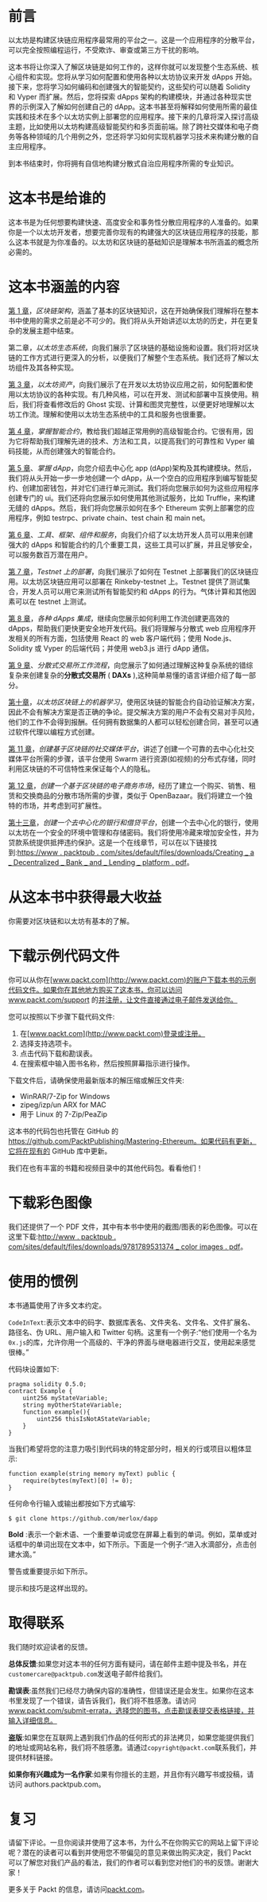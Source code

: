 # 前言

以太坊是构建区块链应用程序最常用的平台之一。这是一个应用程序的分散平台，可以完全按照编程运行，不受欺诈、审查或第三方干扰的影响。

这本书将让你深入了解区块链是如何工作的，这样你就可以发现整个生态系统、核心组件和实现。您将从学习如何配置和使用各种以太坊协议来开发 dApps 开始。接下来，您将学习如何编码和创建强大的智能契约，这些契约可以随着 Solidity 和 Vyper 而扩展。然后，您将探索 dApps 架构的构建模块，并通过各种现实世界的示例深入了解如何创建自己的 dApp。这本书甚至将解释如何使用所需的最佳实践和技术在多个以太坊实例上部署您的应用程序。接下来的几章将深入探讨高级主题，比如使用以太坊构建高级智能契约和多页面前端。除了跨社交媒体和电子商务等各种领域的几个用例之外，您还将学习如何实现机器学习技术来构建分散的自主应用程序。

到本书结束时，你将拥有自信地构建分散式自治应用程序所需的专业知识。

# 这本书是给谁的

这本书是为任何想要构建快速、高度安全和事务性分散应用程序的人准备的。如果你是一个以太坊开发者，想要完善你现有的构建强大的区块链应用程序的技能，那么这本书就是为你准备的。以太坊和区块链的基础知识是理解本书所涵盖的概念所必需的。

# 这本书涵盖的内容

[第 1 章](01.html)，*区块链架构*，涵盖了基本的区块链知识，这在开始确保我们理解将在整本书中使用的需求之前是必不可少的。我们将从头开始讲述以太坊的历史，并在更复杂的发展主题中结束。

第二章，*以太坊生态系统*，向我们展示了区块链的基础设施和设置。我们将对区块链的工作方式进行更深入的分析，以便我们了解整个生态系统。我们还将了解以太坊组件及其各种实现。

[第 3 章](03.html)，*以太坊资产*，向我们展示了在开发以太坊协议应用之前，如何配置和使用以太坊协议的各种实现。有几种风格，可以在开发、测试和部署中互换使用。稍后，我们将查看修改后的 Ghost 实现、计算和图灵完整性，以便更好地理解以太坊工作流。理解和使用以太坊生态系统中的工具和服务也很重要。

[第 4 章](04.html)，*掌握智能合约*，教给我们超越正常用例的高级智能合约。它很有用，因为它将帮助我们理解先进的技术、方法和工具，以提高我们的可靠性和 Vyper 编码技能，从而创建强大的智能合约。

[第 5 章](05.html)、*掌握 dApp*，向您介绍去中心化 app (dApp)架构及其构建模块。然后，我们将从头开始一步一步地创建一个 dApp，从一个空白的应用程序到编写智能契约、创建加密钱包，并对它们进行单元测试。我们将向您展示如何为这些应用程序创建专门的 ui。我们还将向您展示如何使用其他测试服务，比如 Truffle，来构建无缝的 dApps。然后，我们将向您展示如何在多个 Ethereum 实例上部署您的应用程序，例如 testrpc、private chain、test chain 和 main net。

[第 6 章](06.html)、*工具、框架、组件和服务*，向我们介绍了以太坊开发人员可以用来创建强大的 dApps 和智能合约的几个重要工具，这些工具可以扩展，并且足够安全，可以服务数百万潜在用户。

[第 7 章](06.html#section_29)，*Testnet 上的部署*，向我们展示了如何在 Testnet 上部署我们的区块链应用。以太坊区块链应用可以部署在 Rinkeby-testnet 上。Testnet 提供了测试集合，开发人员可以用它来测试所有智能契约和 dApps 的行为。气体计算和其他因素可以在 testnet 上测试。

[第 8 章](07.html)，*各种 dApps 集成*，继续向您展示如何利用工作流创建更高效的 dApps，帮助我们更快更安全地开发代码。我们将理解与分散式 web 应用程序开发相关的所有方面，包括使用 React 的 web 客户端代码；使用 Node.js、Solidity 或 Vyper 的后端代码；并使用 web3.js 进行 dApp 通信。

[第 9 章](08.html)、*分散式交易所工作流程*，向您展示了如何通过理解这种复杂系统的错综复杂来创建复杂的**分散式交易所** ( **DAXs** ),这种简单易懂的语言详细介绍了每一部分。

[第十章](09.html)，*以太坊区块链上的机器学习*，使用区块链的智能合约自动验证解决方案，因此不会有解决方案是否正确的争论。提交解决方案的用户不会有交易对手风险，他们的工作不会得到报酬。任何拥有数据集的人都可以轻松创建合同，甚至可以通过软件代理以编程方式创建。

[第 11 章](10.html)，*创建基于区块链的社交媒体平台*，讲述了创建一个可靠的去中心化社交媒体平台所需的步骤，该平台使用 Swarm 进行资源(如视频)的分布式存储，同时利用区块链的不可信特性来保证每个人的隐私。

[第 12 章](11.html)，*创建一个基于区块链的电子商务市场*，经历了建立一个购买、销售、租赁和交换商品的分散市场所需的步骤，类似于 OpenBazaar。我们将建立一个独特的市场，并考虑到可扩展性。

[第十三章](#)，*创建一个去中心化的银行和借贷平台*，创建一个去中心化的银行，使用以太坊在一个安全的环境中管理和存储密码。我们将使用冷藏来增加安全性，并为贷款系统提供抵押违约保护。这是一个在线章节，可以在以下链接找到:[https://www . packtpub . com/sites/default/files/downloads/Creating _ a _ Decentralized _ Bank _ and _ Lending _ platform . pdf](https://www.packtpub.com/sites/default/files/downloads/Creating_a_Decentralized_Bank_and_Lending_Platform.pdf)。

# 从这本书中获得最大收益

你需要对区块链和以太坊有基本的了解。

# 下载示例代码文件

你可以从你在[www.packt.com](http://www.packt.com)的账户下载本书的示例代码文件。如果你在其他地方购买了这本书，你可以访问 www.packt.com/support 的[并注册，让文件直接通过电子邮件发送给你。](http://www.packt.com/support)

您可以按照以下步骤下载代码文件:

1.  在[www.packt.com](http://www.packt.com)登录或注册。
2.  选择支持选项卡。
3.  点击代码下载和勘误表。
4.  在搜索框中输入图书名称，然后按照屏幕指示进行操作。

下载文件后，请确保使用最新版本的解压缩或解压文件夹:

*   WinRAR/7-Zip for Windows
*   zipeg/izp/un ARX for MAC
*   用于 Linux 的 7-Zip/PeaZip

这本书的代码包也托管在 GitHub 的 https://github.com/PacktPublishing/Mastering-Ethereum。如果代码有更新，它将在现有的 GitHub 库中更新。

我们在也有丰富的书籍和视频目录中的其他代码包。看看他们！

# 下载彩色图像

我们还提供了一个 PDF 文件，其中有本书中使用的截图/图表的彩色图像。可以在这里下载:[http://www . packtpub . com/sites/default/files/downloads/9781789531374 _ color images . pdf](http://www.packtpub.com/sites/default/files/downloads/9781789531374_ColorImages.pdf)。

# 使用的惯例

本书通篇使用了许多文本约定。

`CodeInText`:表示文本中的码字、数据库表名、文件夹名、文件名、文件扩展名、路径名、伪 URL、用户输入和 Twitter 句柄。这里有一个例子:“他们使用一个名为`0x.js`的库，允许你用一个高级的、干净的界面与继电器进行交互，使用起来感觉很棒。”

代码块设置如下:

```
pragma solidity 0.5.0;
contract Example {
    uint256 myStateVariable;
    string myOtherStateVariable;
    function example(){
        uint256 thisIsNotAStateVariable;
    }
}
```

当我们希望将您的注意力吸引到代码块的特定部分时，相关的行或项目以粗体显示:

```
function example(string memory myText) public {
    require(bytes(myText)[0] != 0);
}
```

任何命令行输入或输出都按如下方式编写:

```
$ git clone https://github.com/merlox/dapp
```

**Bold** :表示一个新术语、一个重要单词或您在屏幕上看到的单词。例如，菜单或对话框中的单词出现在文本中，如下所示。下面是一个例子:“进入水滴部分，点击创建水滴。”

警告或重要提示如下所示。

提示和技巧是这样出现的。

# 取得联系

我们随时欢迎读者的反馈。

**总体反馈**:如果您对这本书的任何方面有疑问，请在邮件主题中提及书名，并在`customercare@packtpub.com`发送电子邮件给我们。

**勘误表**:虽然我们已经尽力确保内容的准确性，但错误还是会发生。如果你在这本书里发现了一个错误，请告诉我们，我们将不胜感激。请访问 www.packt.com/submit-errata，选择您的图书，点击勘误表提交表格链接，并输入详细信息。

**盗版**:如果您在互联网上遇到我们作品的任何形式的非法拷贝，如果您能提供我们的地址或网站名称，我们将不胜感激。请通过`copyright@packt.com`联系我们，并提供材料链接。

**如果你有兴趣成为一名作家**:如果有你擅长的主题，并且你有兴趣写书或投稿，请访问 authors.packtpub.com。

# 复习

请留下评论。一旦你阅读并使用了这本书，为什么不在你购买它的网站上留下评论呢？潜在的读者可以看到并使用您不带偏见的意见来做出购买决定，我们 Packt 可以了解您对我们产品的看法，我们的作者可以看到您对他们的书的反馈。谢谢大家！

更多关于 Packt 的信息，请访问[packt.com](http://www.packt.com/)。